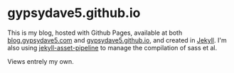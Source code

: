 gypsydave5.github.io
====================

This is my blog, hosted with Github Pages, available at both [blog.gypsydave5.com](blog.gypsydave5.com) and
[gypsydave5.github.io](gypsydave5.github.io), and created in [Jekyll](http://jekyllrb.com/). I'm also using
[jekyll-asset-pipeline](https://github.com/matthodan/jekyll-asset-pipeline) to manage the compilation of sass
et al.

Views entrely my own.
